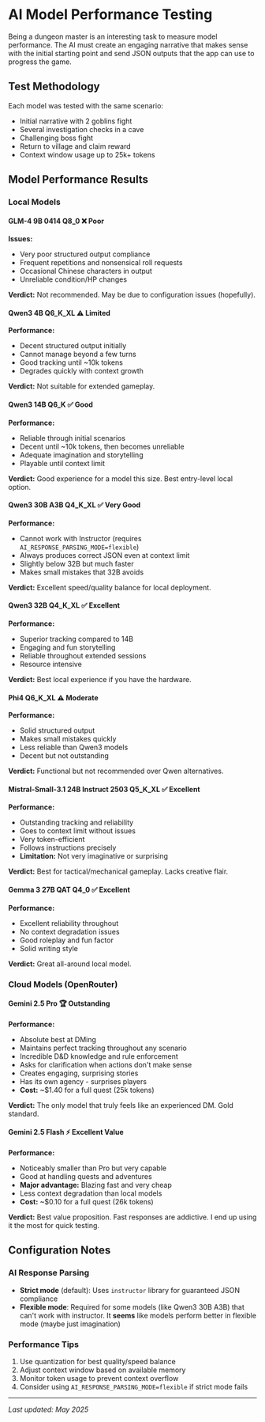 # AI Model Performance Testing

Being a dungeon master is an interesting task to measure model performance. The AI must create an engaging narrative that makes sense with the initial starting point and send JSON outputs that the app can use to progress the game.

## Test Methodology

Each model was tested with the same scenario:
- Initial narrative with 2 goblins fight
- Several investigation checks in a cave
- Challenging boss fight
- Return to village and claim reward
- Context window usage up to 25k+ tokens

## Model Performance Results

### Local Models

#### **GLM-4 9B 0414 Q8_0** ❌ Poor
**Issues:**
- Very poor structured output compliance
- Frequent repetitions and nonsensical roll requests
- Occasional Chinese characters in output
- Unreliable condition/HP changes

**Verdict:** Not recommended. May be due to configuration issues (hopefully).

#### **Qwen3 4B Q6_K_XL** ⚠️ Limited
**Performance:**
- Decent structured output initially
- Cannot manage beyond a few turns
- Good tracking until ~10k tokens
- Degrades quickly with context growth

**Verdict:** Not suitable for extended gameplay.

#### **Qwen3 14B Q6_K** ✅ Good
**Performance:**
- Reliable through initial scenarios
- Decent until ~10k tokens, then becomes unreliable
- Adequate imagination and storytelling
- Playable until context limit

**Verdict:** Good experience for a model this size. Best entry-level local option.

#### **Qwen3 30B A3B Q4_K_XL** ✅ Very Good
**Performance:**
- Cannot work with Instructor (requires `AI_RESPONSE_PARSING_MODE=flexible`)
- Always produces correct JSON even at context limit
- Slightly below 32B but much faster
- Makes small mistakes that 32B avoids

**Verdict:** Excellent speed/quality balance for local deployment.

#### **Qwen3 32B Q4_K_XL** ✅ Excellent
**Performance:**
- Superior tracking compared to 14B
- Engaging and fun storytelling
- Reliable throughout extended sessions
- Resource intensive

**Verdict:** Best local experience if you have the hardware.

#### **Phi4 Q6_K_XL** ⚠️ Moderate
**Performance:**
- Solid structured output
- Makes small mistakes quickly
- Less reliable than Qwen3 models
- Decent but not outstanding

**Verdict:** Functional but not recommended over Qwen alternatives.

#### **Mistral-Small-3.1 24B Instruct 2503 Q5_K_XL** ✅ Excellent
**Performance:**
- Outstanding tracking and reliability
- Goes to context limit without issues
- Very token-efficient
- Follows instructions precisely
- **Limitation:** Not very imaginative or surprising

**Verdict:** Best for tactical/mechanical gameplay. Lacks creative flair.

#### **Gemma 3 27B QAT Q4_0** ✅ Excellent
**Performance:**
- Excellent reliability throughout
- No context degradation issues
- Good roleplay and fun factor
- Solid writing style

**Verdict:** Great all-around local model.

### Cloud Models (OpenRouter)

#### **Gemini 2.5 Pro** 🏆 Outstanding
**Performance:**
- Absolute best at DMing
- Maintains perfect tracking throughout any scenario
- Incredible D&D knowledge and rule enforcement
- Asks for clarification when actions don't make sense
- Creates engaging, surprising stories
- Has its own agency - surprises players
- **Cost:** ~$1.40 for a full quest (25k tokens)

**Verdict:** The only model that truly feels like an experienced DM. Gold standard.

#### **Gemini 2.5 Flash** ⚡ Excellent Value
**Performance:**
- Noticeably smaller than Pro but very capable
- Good at handling quests and adventures
- **Major advantage:** Blazing fast and very cheap
- Less context degradation than local models
- **Cost:** ~$0.10 for a full quest (26k tokens)

**Verdict:** Best value proposition. Fast responses are addictive. I end up using it the most for quick testing.

## Configuration Notes

### AI Response Parsing
- **Strict mode** (default): Uses `instructor` library for guaranteed JSON compliance
- **Flexible mode**: Required for some models (like Qwen3 30B A3B) that can't work with instructor. It **seems** like models perform better in flexible mode (maybe just imagination)

### Performance Tips
1. Use quantization for best quality/speed balance
2. Adjust context window based on available memory
3. Monitor token usage to prevent context overflow
4. Consider using `AI_RESPONSE_PARSING_MODE=flexible` if strict mode fails

---

*Last updated: May 2025*
